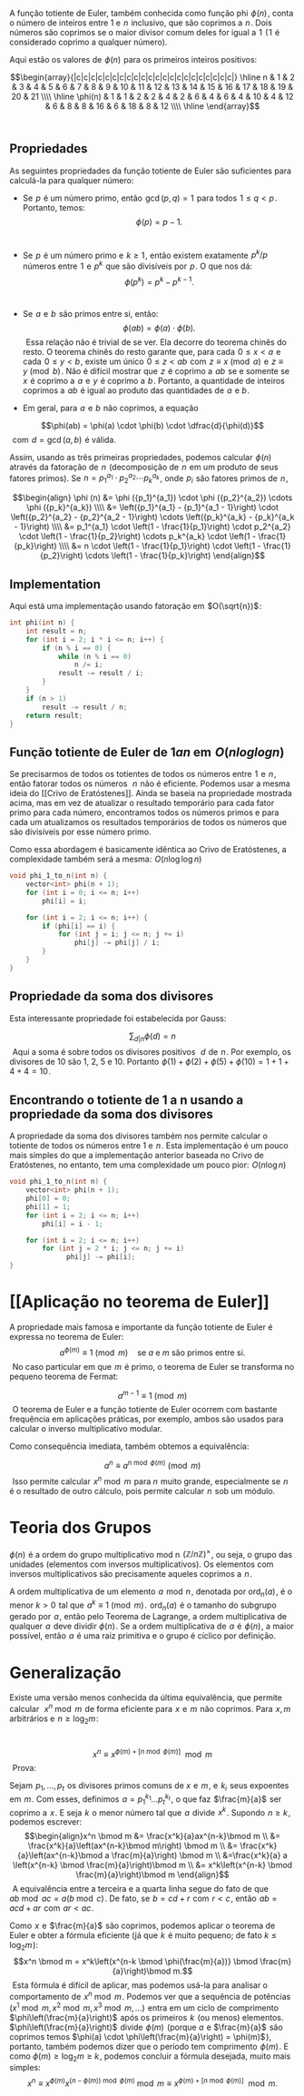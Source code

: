 
A função totiente de Euler, também conhecida como função phi  $\phi (n)$ , conta o número de inteiros entre 1 e  $n$  inclusivo, que são coprimos a  $n$ . Dois números são coprimos se o maior divisor comum deles for igual a  $1$  ( $1$  é considerado coprimo a qualquer número).

Aqui estão os valores de  $\phi(n)$  para os primeiros inteiros positivos:
 
$$\begin{array}{|c|c|c|c|c|c|c|c|c|c|c|c|c|c|c|c|c|c|c|c|c|c|} \hline n & 1 & 2 & 3 & 4 & 5 & 6 & 7 & 8 & 9 & 10 & 11 & 12 & 13 & 14 & 15 & 16 & 17 & 18 & 19 & 20 & 21 \\\\ \hline \phi(n) & 1 & 1 & 2 & 2 & 4 & 2 & 6 & 4 & 6 & 4 & 10 & 4 & 12 & 6 & 8 & 8 & 16 & 6 & 18 & 8 & 12 \\\\ \hline \end{array}$$ 
## Propriedades
As seguintes propriedades da função totiente de Euler são suficientes para calculá-la para qualquer número:

- Se  $p$  é um número primo, então  $\gcd(p, q) = 1$  para todos  $1 \le q < p$ . Portanto, temos:
 
$$\phi (p) = p - 1.$$ 
- Se  $p$  é um número primo e  $k \ge 1$ , então existem exatamente  $p^k / p$  números entre  $1$  e  $p^k$  que são divisíveis por  $p$ . O que nos dá:
 
$$\phi(p^k) = p^k - p^{k-1}.$$ 
- Se  $a$  e  $b$  são primos entre si, então:
$$\phi(a b) = \phi(a) \cdot \phi(b).$$ 
Essa relação não é trivial de se ver. Ela decorre do teorema chinês do resto. O teorema chinês do resto garante que, para cada  $0 \le x < a$  e cada  $0 \le y < b$ , existe um único  $0 \le z < a b$  com  $z \equiv x \pmod{a}$  e  $z \equiv y \pmod{b}$ . Não é difícil mostrar que  $z$  é coprimo a  $a b$  se e somente se  $x$  é coprimo a  $a$  e  $y$  é coprimo a  $b$ . Portanto, a quantidade de inteiros coprimos a  $a b$  é igual ao produto das quantidades de  $a$  e $b$ .

- Em geral, para  $a$  e  $b$  não coprimos, a equação
 
$$\phi(ab) = \phi(a) \cdot \phi(b) \cdot \dfrac{d}{\phi(d)}$$ 
com  $d = \gcd(a, b)$  é válida.

Assim, usando as três primeiras propriedades, podemos calcular  $\phi(n)$  através da fatoração de  $n$  (decomposição de  $n$  em um produto de seus fatores primos). Se  $n = {p_1}^{a_1} \cdot {p_2}^{a_2} \cdots {p_k}^{a_k}$ , onde  $p_i$  são fatores primos de  $n$ ,
 
 
$$\begin{align} \phi (n) &= \phi ({p_1}^{a_1}) \cdot \phi ({p_2}^{a_2}) \cdots \phi ({p_k}^{a_k}) \\\\ &= \left({p_1}^{a_1} - {p_1}^{a_1 - 1}\right) \cdot \left({p_2}^{a_2} - {p_2}^{a_2 - 1}\right) \cdots \left({p_k}^{a_k} - {p_k}^{a_k - 1}\right) \\\\ &= p_1^{a_1} \cdot \left(1 - \frac{1}{p_1}\right) \cdot p_2^{a_2} \cdot \left(1 - \frac{1}{p_2}\right) \cdots p_k^{a_k} \cdot \left(1 - \frac{1}{p_k}\right) \\\\ &= n \cdot \left(1 - \frac{1}{p_1}\right) \cdot \left(1 - \frac{1}{p_2}\right) \cdots \left(1 - \frac{1}{p_k}\right) \end{align}$$

## Implementation

Aqui está uma implementação usando fatoração em  $O(\sqrt{n})$ :
```c++
int phi(int n) {
    int result = n;
    for (int i = 2; i * i <= n; i++) {
        if (n % i == 0) {
            while (n % i == 0)
                n /= i;
            result -= result / i;
        }
    }
    if (n > 1)
        result -= result / n;
    return result;
}
```


## Função totiente de Euler de $1 a  n$ em  $O(n loglogn)$

Se precisarmos de todos os totientes de todos os números entre  $1$  e  $n$ , então fatorar todos os números  
$n$  não é eficiente. Podemos usar a mesma ideia do [[Crivo de Eratóstenes]]. Ainda se baseia na propriedade mostrada acima, mas em vez de atualizar o resultado temporário para cada fator primo para cada número, encontramos todos os números primos e para cada um atualizamos os resultados temporários de todos os números que são divisíveis por esse número primo.

Como essa abordagem é basicamente idêntica ao Crivo de Eratóstenes, a complexidade também será a mesma:  $O(n \log \log n)$ 

```c++
void phi_1_to_n(int n) {
    vector<int> phi(n + 1);
    for (int i = 0; i <= n; i++)
        phi[i] = i;

    for (int i = 2; i <= n; i++) {
        if (phi[i] == i) {
            for (int j = i; j <= n; j += i)
                phi[j] -= phi[j] / i;
        }
    }
}
```


## Propriedade da soma dos divisores

Esta interessante propriedade foi estabelecida por Gauss:
 
$$ \sum_{d|n} \phi{(d)} = n$$ 
Aqui a soma é sobre todos os divisores positivos  
$d$  de  $n$ .
Por exemplo, os divisores de 10 são 1, 2, 5 e 10. Portanto  $\phi{(1)} + \phi{(2)} + \phi{(5)} + \phi{(10)} = 1 + 1 + 4 + 4 = 10$ .

## Encontrando o totiente de 1 a n usando a propriedade da soma dos divisores

A propriedade da soma dos divisores também nos permite calcular o totiente de todos os números entre 1 e  $n$ . Esta implementação é um pouco mais simples do que a implementação anterior baseada no Crivo de Eratóstenes, no entanto, tem uma complexidade um pouco pior:  $O(n \log n)$ 

```c++
void phi_1_to_n(int n) {
    vector<int> phi(n + 1);
    phi[0] = 0;
    phi[1] = 1;
    for (int i = 2; i <= n; i++)
        phi[i] = i - 1;

    for (int i = 2; i <= n; i++)
        for (int j = 2 * i; j <= n; j += i)
              phi[j] -= phi[i];
}
```

# [[Aplicação no teorema de Euler]]
A propriedade mais famosa e importante da função totiente de Euler é expressa no teorema de Euler:
$$a^{\phi(m)} \equiv 1 \pmod m \quad \text{se } a \text{ e } m \text{ são primos entre si.}$$ 
No caso particular em que  $m$  é primo, o teorema de Euler se transforma no pequeno teorema de Fermat:

$$a^{m - 1} \equiv 1 \pmod m$$ 
O teorema de Euler e a função totiente de Euler ocorrem com bastante frequência em aplicações práticas, por exemplo, ambos são usados para calcular o inverso multiplicativo modular.

Como consequência imediata, também obtemos a equivalência:

$$a^n \equiv a^{n \bmod \phi(m)} \pmod m$$ 
Isso permite calcular  $x^n \bmod m$  para $n$  muito grande, especialmente se  $n$  é o resultado de outro cálculo, pois permite calcular  $n$  sob um módulo.

# Teoria dos Grupos

$\phi(n)$  é a ordem do grupo multiplicativo mod n  $(\mathbb Z / n\mathbb Z)^\times$ , ou seja, o grupo das unidades (elementos com inversos multiplicativos). Os elementos com inversos multiplicativos são precisamente aqueles coprimos a  $n$ .

A ordem multiplicativa de um elemento  $a$  mod  $n$ , denotada por $\operatorname{ord}_n(a)$ , é o menor $k>0$  tal que  $a^k \equiv 1 \pmod m$ .  $\operatorname{ord}_n(a)$  é o tamanho do subgrupo gerado por  $a$ , então pelo Teorema de Lagrange, a ordem multiplicativa de qualquer  $a$  deve dividir $\phi(n)$ . Se a ordem multiplicativa de  $a$  é  $\phi(n)$ , a maior possível, então  $a$  é uma raiz primitiva e o grupo é cíclico por definição.

# Generalização

Existe uma versão menos conhecida da última equivalência, que permite calcular  
$x^n \bmod m$  de forma eficiente para  $x$  e  $m$  não coprimos. Para  $x, m$  arbitrários e  $n \geq \log_2 m$ :

 
$$x^{n}\equiv x^{\phi(m)+[n \bmod \phi(m)]} \mod m$$ 
Prova:

Sejam  $p_1, \dots, p_t$  os divisores primos comuns de $x$  e  $m$ , e  $k_i$  seus expoentes em  $m$ . Com esses, definimos  $a = p_1^{k_1} \dots p_t^{k_t}$ , o que faz  $\frac{m}{a}$  ser coprimo a  $x$ . E seja  $k$  o menor número tal que  $a$  divide  $x^k$ . Supondo  $n \ge k$ , podemos escrever:
$$\begin{align}x^n \bmod m &= \frac{x^k}{a}ax^{n-k}\bmod m \\ &= \frac{x^k}{a}\left(ax^{n-k}\bmod m\right) \bmod m \\ &= \frac{x^k}{a}\left(ax^{n-k}\bmod a \frac{m}{a}\right) \bmod m \\ &=\frac{x^k}{a} a \left(x^{n-k} \bmod \frac{m}{a}\right)\bmod m \\ &= x^k\left(x^{n-k} \bmod \frac{m}{a}\right)\bmod m \end{align}$$ 
A equivalência entre a terceira e a quarta linha segue do fato de que  $ab \bmod ac = a(b \bmod c)$ . De fato, se  $b = cd + r$  com  $r < c$ , então  $ab = acd + ar$  com  $ar < ac$ .

Como  $x$  e  $\frac{m}{a}$  são coprimos, podemos aplicar o teorema de Euler e obter a fórmula eficiente (já que  $k$  é muito pequeno; de fato $k \le \log_2 m$ ):
$$x^n \bmod m = x^k\left(x^{n-k \bmod \phi(\frac{m}{a})} \bmod \frac{m}{a}\right)\bmod m.$$ 
Esta fórmula é difícil de aplicar, mas podemos usá-la para analisar o comportamento de  $x^n \bmod m$ . Podemos ver que a sequência de potências  
$(x^1 \bmod m, x^2 \bmod m, x^3 \bmod m, \dots)$  entra em um ciclo de comprimento  $\phi\left(\frac{m}{a}\right)$  após os primeiros  $k$  (ou menos) elementos. $\phi\left(\frac{m}{a}\right)$  divide  $\phi(m)$  (porque
$a$  e $\frac{m}{a}$  são coprimos temos $\phi(a) \cdot \phi\left(\frac{m}{a}\right) = \phi(m)$ ), portanto, também podemos dizer que o período tem comprimento  $\phi(m)$ . E como $\phi(m) \ge \log_2 m \ge k$ , podemos concluir a fórmula desejada, muito mais simples:
$$ x^n \equiv x^{\phi(m)} x^{(n - \phi(m)) \bmod \phi(m)} \bmod m \equiv x^{\phi(m)+[n \bmod \phi(m)]} \mod m.$$


